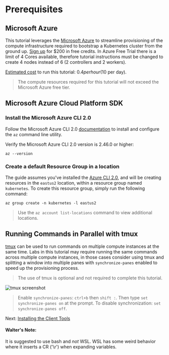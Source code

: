 # Prerequisites

## Microsoft Azure

This tutorial leverages the [Microsoft Azure](https://azure.microsoft.com) to streamline provisioning of the compute infrastructure required to bootstrap a Kubernetes cluster from the ground up. [Sign up](https://azure.microsoft.com/free/) for $200 in free credits. In Azure Free Trial there is a limit of 4 Cores available, therefore tutorial instructions must be changed to create 4 nodes instead of 6 (2 controllers and 2 workers).

[Estimated cost](https://azure.microsoft.com/pricing/calculator/) to run this tutorial: $0.4 per hour ($10 per day).

> The compute resources required for this tutorial will not exceed the Microsoft Azure free tier.

## Microsoft Azure Cloud Platform SDK

### Install the Microsoft Azure CLI 2.0

Follow the Microsoft Azure CLI 2.0 [documentation](https://github.com/azure/azure-cli#installation) to install and configure the `az` command line utility.

Verify the Microsoft Azure CLI 2.0 version is 2.46.0 or higher:

```shell
az --version
```

### Create a default Resource Group in a location

The guide assumes you've installed the [Azure CLI 2.0](https://github.com/azure/azure-cli#installation), and will be creating resources in the `eastus2` location, within a resource group named `kubernetes`. To create this resource group, simply run the following command:

```shell
az group create -n kubernetes -l eastus2
```

> Use the `az account list-locations` command to view additional locations.

## Running Commands in Parallel with tmux

[tmux](https://github.com/tmux/tmux/wiki) can be used to run commands on multiple compute instances at the same time. Labs in this tutorial may require running the same commands across multiple compute instances, in those cases consider using tmux and splitting a window into multiple panes with `synchronize-panes` enabled to speed up the provisioning process.

> The use of tmux is optional and not required to complete this tutorial.

![tmux screenshot](images/tmux-screenshot.png)

> Enable `synchronize-panes`: `ctrl+b` then `shift :`. Then type `set synchronize-panes on` at the prompt. To disable synchronization: `set synchronize-panes off`.

Next: [Installing the Client Tools](02-client-tools.md)

#### Walter's Note:
It is suggested to use bash and *not* WSL. WSL has some weird behavior where it inserts a CR ('\r') when expanding variables.
